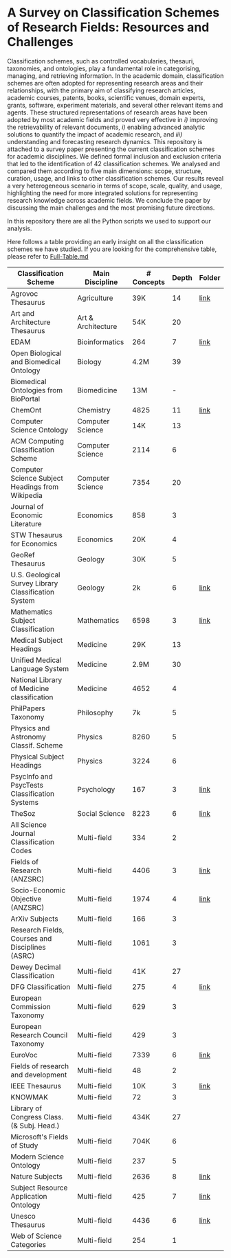 # A Survey on Classification Schemes of Research Fields: Resources and Challenges

Classification schemes, such as controlled vocabularies, thesauri, taxonomies, and ontologies, play a fundamental role in categorising, managing, and retrieving information. In the academic domain, classification schemes are often adopted for representing research areas and their relationships, with the primary aim of classifying research articles, academic courses, patents, books, scientific venues, domain experts, grants, software, experiment materials, and several other relevant items and agents. These structured representations of research areas have been adopted by most academic fields and proved very effective in *i)* improving the retrievability of relevant documents, *i)* enabling advanced analytic solutions to quantify the impact of academic research, and *iii)* understanding and forecasting research dynamics. This repository is attached to a survey paper presenting the current classification schemes for academic disciplines. We defined formal inclusion and exclusion criteria that led to the identification of 42 classification schemes. We analysed and compared them according to five main dimensions: scope, structure, curation, usage, and links to other classification schemes. Our results reveal a very heterogeneous scenario in terms of scope, scale, quality, and usage, highlighting the need for more integrated solutions for representing research knowledge across academic fields. We conclude the paper by discussing the main challenges and the most promising future directions.

In this repository there are all the Python scripts we used to support our analysis.


Here follows a table providing an early insight on all the classification schemes we have studied. If you are looking for the comprehensive table, please refer to [Full-Table.md](/Full%2DTable.md)


| Classification Scheme                                | Main Discipline       | # Concepts | Depth | Folder   |
|------------------------------------------------------|-----------------------|------------|-------|----------|
| Agrovoc Thesaurus                                    | Agriculture           | 39K        | 14    | [link](/Agrovoc%20Thesaurus) |
| Art and Architecture Thesaurus                       | Art \& Architecture   | 54K        | 20    |          |
| EDAM                                                 | Bioinformatics        | 264        | 7     |  [link](/EDAM)   |
| Open Biological and Biomedical Ontology              | Biology               | 4.2M       | 39    |          |
| Biomedical Ontologies from BioPortal                 | Biomedicine           | 13M        | -     |          |
| ChemOnt                                              | Chemistry             | 4825       | 11    | [link](/ChemOnt) |
| Computer Science Ontology                            | Computer Science      | 14K        | 13    |          |
| ACM Computing Classification Scheme                  | Computer Science      | 2114       | 6     |          |
| Computer Science Subject Headings from Wikipedia     | Computer Science      | 7354       | 20    |          |
| Journal of Economic Literature                       | Economics             | 858        | 3     |          |
| STW Thesaurus for Economics                          | Economics             | 20K        | 4     |          |
| GeoRef Thesaurus                                     | Geology               | 30K        | 5     |          |
| U.S. Geological Survey Library Classification System | Geology               | 2k         | 6     |  [link](/U.S.%20Geological%20Survey)   |
| Mathematics Subject Classification                   | Mathematics           | 6598       | 3     | [link](/Mathematics%20Subject%20Classification) |
| Medical Subject Headings                             | Medicine              | 29K        | 13    |          |
| Unified Medical Language System                      | Medicine              | 2.9M       | 30    |          |
| National Library of Medicine classification          | Medicine              | 4652       | 4     |          |
| PhilPapers Taxonomy                                  | Philosophy            | 7k         | 5     |          |
| Physics and Astronomy Classif. Scheme                | Physics               | 8260       | 5     |          |
| Physical Subject Headings                            | Physics               | 3224       | 6     |          |
| PsycInfo and PsycTests Classification Systems        | Psychology            | 167        | 3     |  [link](PsycInfo520and%20PsycTests%20Classification%20Systems)  |
| TheSoz                                               | Social Science        | 8223       | 6     |  [link](/TheSoz)  |
| All Science Journal Classification Codes             | Multi-field           | 334        | 2     |          |
| Fields of Research (ANZSRC)                          | Multi-field           | 4406       | 3     | [link](/ANZSRC%20Fields%20of%20Research) |
| Socio-Economic Objective (ANZSRC)                    | Multi-field           | 1974        | 4     |  [link](/ANZSRC%20Socio-Economic%20Objective)  |
| ArXiv Subjects                                       | Multi-field           | 166        | 3     |          |
| Research Fields, Courses and Disciplines (ASRC)      | Multi-field           | 1061       | 3     |          |
| Dewey Decimal Classification                         | Multi-field           | 41K        | 27    |          |
| DFG Classification                                   | Multi-field           | 275        | 4     |  [link](/DFG%20Classification)  |
| European Commission Taxonomy                         | Multi-field           | 629        | 3     |          |
| European Research Council Taxonomy                   | Multi-field           | 429        | 3     |          |
| EuroVoc                                              | Multi-field           | 7339       | 6     |  [link](/EuroVoc)  |
| Fields of research and development                   | Multi-field           | 48         | 2     |          |
| IEEE Thesaurus                                       | Multi-field           | 10K        | 3     | [link](/IEEE%20Thesaurus)  |
| KNOWMAK                                              | Multi-field           | 72         | 3     |          |
| Library of Congress Class. (\& Subj. Head.)          | Multi-field           | 434K       | 27    |          |
| Microsoft's Fields of Study                          | Multi-field           | 704K       | 6     |          |
| Modern Science Ontology                              | Multi-field           | 237        | 5     |          |
| Nature Subjects                                      | Multi-field           | 2636       | 8     |  [link](/Nature%20Subjects)          |
| Subject Resource Application Ontology                | Multi-field           | 425        | 7     | [link](/Subject%20Resource%20Application%20Ontology)  |
| Unesco Thesaurus                                     | Multi-field           | 4436       | 6     |  [link](/Unesco%20Thesaurus)   |
| Web of Science Categories                            | Multi-field           | 254        | 1     |          |

